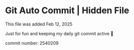 # Git Auto Commit | Hidden File

This file was added Feb 12, 2025

Just for fun and keeping my daily git commit active 🤪

commit number: 2540209
